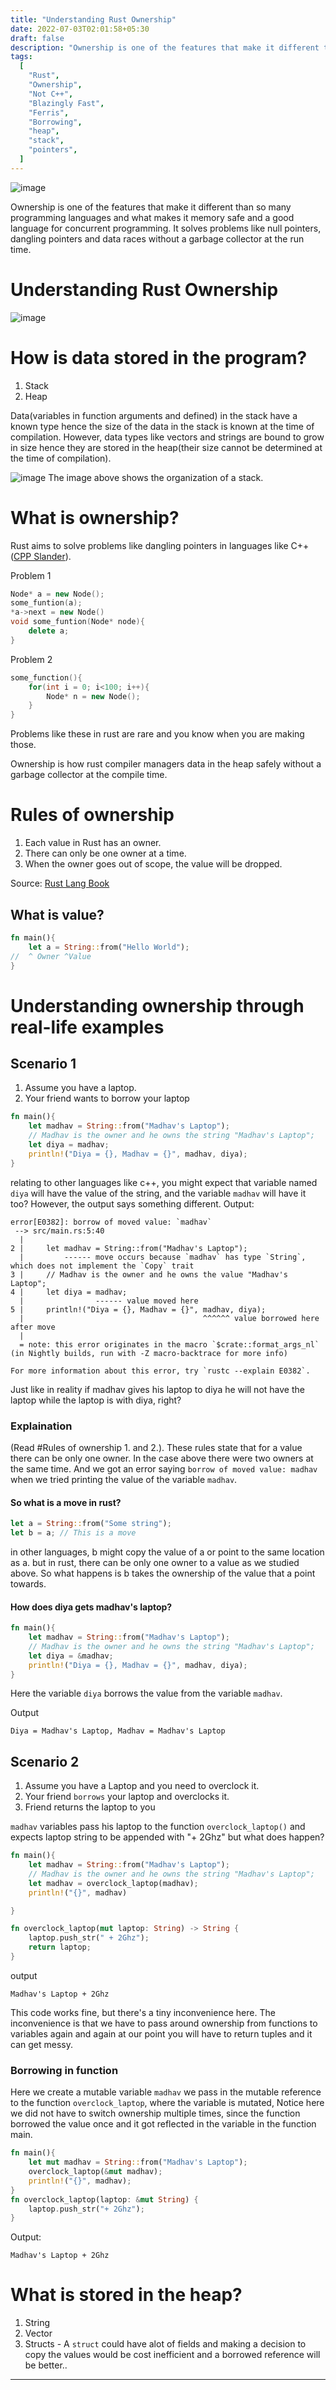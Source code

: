 ```yaml
---
title: "Understanding Rust Ownership"
date: 2022-07-03T02:01:58+05:30
draft: false
description: "Ownership is one of the features that make it different than so many programming languages and what makes it memory safe and a good language for concurrent programming. It solves problems like null pointers, dangling pointers and data races."
tags:
  [
    "Rust",
    "Ownership",
    "Not C++",
    "Blazingly Fast",
    "Ferris",
    "Borrowing",
    "heap",
    "stack",
    "pointers",
  ]
---
```


![image](images/153703460-abef6aa8-3c79-42e5-99e1-db02876f4c68.png)

Ownership is one of the features that make it different than so many programming languages and what makes it memory safe and a good language for concurrent programming. It solves problems like null pointers, dangling pointers and data races without a garbage collector at the run time.

# Understanding Rust Ownership

![image](https://i.imgur.com/j5Pxkuu.jpg)

# How is data stored in the program?

1. Stack
2. Heap

Data(variables in function arguments and defined) in the stack have a known type hence the size of the data in the stack is known at the time of compilation. However, data types like vectors and strings are bound to grow in size hence they are stored in the heap(their size cannot be determined at the time of compilation).

![image](https://i.imgur.com/jiQn04E.png)
The image above shows the organization of a stack.

# What is ownership?

Rust aims to solve problems like dangling pointers in languages like C++([CPP Slander](https://www.youtube.com/watch?v=Nq5ZbOOJGwg)).

Problem 1

```c++
Node* a = new Node();
some_funtion(a);
*a->next = new Node()
void some_funtion(Node* node){
    delete a;
}
```

Problem 2

```cpp
some_function(){
    for(int i = 0; i<100; i++){
        Node* n = new Node();
    }
}
```

Problems like these in rust are rare and you know when you are making those.

Ownership is how rust compiler managers data in the heap safely without a garbage collector at the compile time.

# Rules of ownership

1. Each value in Rust has an owner.
2. There can only be one owner at a time.
3. When the owner goes out of scope, the value will be dropped.

Source: [Rust Lang Book](https://doc.rust-lang.org/book/title-page.html)

## What is value?

```rust
fn main(){
    let a = String::from("Hello World");
//  ^ Owner ^Value
}
```

# Understanding ownership through real-life examples

## Scenario 1

1. Assume you have a laptop.
2. Your friend wants to borrow your laptop

```rust
fn main(){
    let madhav = String::from("Madhav's Laptop");
    // Madhav is the owner and he owns the string "Madhav's Laptop";
    let diya = madhav;
    println!("Diya = {}, Madhav = {}", madhav, diya);
}
```

relating to other languages like c++, you might expect that variable named `diya` will have the value of the string, and the variable `madhav` will have it too? However, the output says something different.
Output:

```
error[E0382]: borrow of moved value: `madhav`
 --> src/main.rs:5:40
  |
2 |     let madhav = String::from("Madhav's Laptop");
  |         ------ move occurs because `madhav` has type `String`, which does not implement the `Copy` trait
3 |     // Madhav is the owner and he owns the value "Madhav's Laptop";
4 |     let diya = madhav;
  |                ------ value moved here
5 |     println!("Diya = {}, Madhav = {}", madhav, diya);
  |                                        ^^^^^^ value borrowed here after move
  |
  = note: this error originates in the macro `$crate::format_args_nl` (in Nightly builds, run with -Z macro-backtrace for more info)

For more information about this error, try `rustc --explain E0382`.
```

Just like in reality if madhav gives his laptop to diya he will not have the laptop while the laptop is with diya, right?

### Explaination

(Read #Rules of ownership 1. and 2.). These rules state that for a value there can be only one owner. In the case above there were two owners at the same time. And we got an error saying `borrow of moved value: madhav` when we tried printing the value of the variable `madhav`.

#### So what is a move in rust?

```rust
let a = String::from("Some string");
let b = a; // This is a move
```

in other languages, b might copy the value of a or point to the same location as a. but in rust, there can be only one owner to a value as we studied above. So what happens is b takes the ownership of the value that a point towards.

#### How does diya gets madhav's laptop?

```rust
fn main(){
    let madhav = String::from("Madhav's Laptop");
    // Madhav is the owner and he owns the string "Madhav's Laptop";
    let diya = &madhav;
    println!("Diya = {}, Madhav = {}", madhav, diya);
}
```

Here the variable `diya` borrows the value from the variable `madhav`.

Output

```
Diya = Madhav's Laptop, Madhav = Madhav's Laptop
```

## Scenario 2

1. Assume you have a Laptop and you need to overclock it.
2. Your friend `borrows` your laptop and overclocks it.
3. Friend returns the laptop to you

`madhav` variables pass his laptop to the function `overclock_laptop()` and expects laptop string to be appended with "+ 2Ghz" but what does happen?

```rust
fn main(){
    let madhav = String::from("Madhav's Laptop");
    // Madhav is the owner and he owns the string "Madhav's Laptop";
    let madhav = overclock_laptop(madhav);
    println!("{}", madhav)

}

fn overclock_laptop(mut laptop: String) -> String {
    laptop.push_str(" + 2Ghz");
    return laptop;
}
```

output

```
Madhav's Laptop + 2Ghz
```

This code works fine, but there's a tiny inconvenience here. The inconvenience is that we have to pass around ownership from functions to variables again and again at our point you will have to return tuples and it can get messy.

### Borrowing in function

Here we create a mutable variable `madhav` we pass in the mutable reference to the function `overclock_laptop`, where the variable is mutated, Notice here we did not have to switch ownership multiple times, since the function borrowed the value once and it got reflected in the variable in the function main.

```rust
fn main(){
    let mut madhav = String::from("Madhav's Laptop");
    overclock_laptop(&mut madhav);
    println!("{}", madhav);
}
fn overclock_laptop(laptop: &mut String) {
    laptop.push_str("+ 2Ghz");
}
```

Output:

```
Madhav's Laptop + 2Ghz
```

# What is stored in the heap?

1. String
2. Vector
3. Structs - A `struct` could have alot of fields and making a decision to copy the values would be cost inefficient and a borrowed reference will be better..

---

